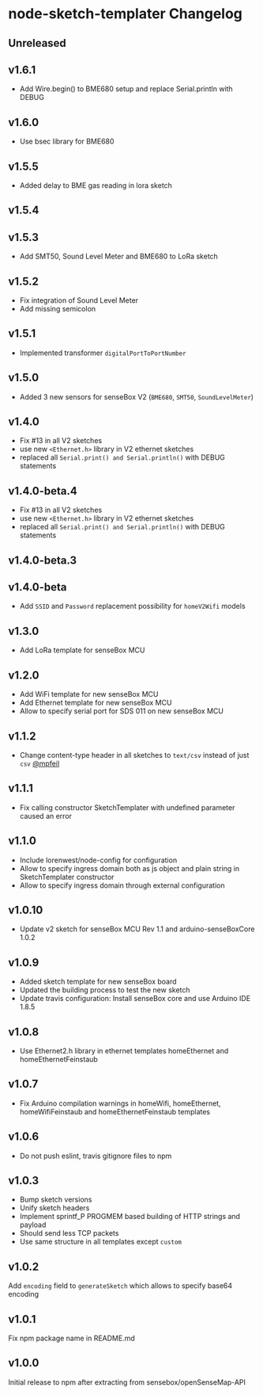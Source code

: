 # node-sketch-templater Changelog

## Unreleased

## v1.6.1
- Add Wire.begin() to BME680 setup and replace Serial.println with DEBUG

## v1.6.0
- Use bsec library for BME680

## v1.5.5
- Added delay to BME gas reading in lora sketch

## v1.5.4

## v1.5.3
- Add SMT50, Sound Level Meter and BME680 to LoRa sketch

## v1.5.2
- Fix integration of Sound Level Meter
- Add missing semicolon

## v1.5.1
- Implemented transformer `digitalPortToPortNumber`

## v1.5.0
- Added 3 new sensors for senseBox V2 (`BME680`, `SMT50`, `SoundLevelMeter`)

## v1.4.0
- Fix #13 in all V2 sketches
- use new `<Ethernet.h>` library in V2 ethernet sketches
- replaced all `Serial.print() and Serial.println()` with DEBUG statements

## v1.4.0-beta.4
- Fix #13 in all V2 sketches
- use new `<Ethernet.h>` library in V2 ethernet sketches
- replaced all `Serial.print() and Serial.println()` with DEBUG statements

## v1.4.0-beta.3

## v1.4.0-beta
- Add `SSID` and `Password` replacement possibility for `homeV2Wifi` models

## v1.3.0
- Add LoRa template for senseBox MCU

## v1.2.0
- Add WiFi template for new senseBox MCU
- Add Ethernet template for new senseBox MCU
- Allow to specify serial port for SDS 011 on new senseBox MCU

## v1.1.2
- Change content-type header in all sketches to `text/csv` instead of just `csv` [@mpfeil](https://github.com/mpfeil)

## v1.1.1
- Fix calling constructor SketchTemplater with undefined parameter caused an error

## v1.1.0
- Include lorenwest/node-config for configuration
- Allow to specify ingress domain both as js object and plain string in SketchTemplater constructor
- Allow to specify ingress domain through external configuration

## v1.0.10
- Update v2 sketch for senseBox MCU Rev 1.1 and arduino-senseBoxCore 1.0.2

## v1.0.9
- Added sketch template for new senseBox board
- Updated the building process to test the new sketch
- Update travis configuration: Install senseBox core and use Arduino IDE 1.8.5

## v1.0.8
- Use Ethernet2.h library in ethernet templates homeEthernet and homeEthernetFeinstaub

## v1.0.7
- Fix Arduino compilation warnings in homeWifi, homeEthernet, homeWifiFeinstaub and homeEthernetFeinstaub templates

## v1.0.6
- Do not push eslint, travis gitignore files to npm

## v1.0.3
- Bump sketch versions
- Unify sketch headers
- Implement sprintf_P PROGMEM based building of HTTP strings and payload
- Should send less TCP packets
- Use same structure in all templates except `custom`

## v1.0.2
Add `encoding` field to `generateSketch` which allows to specify base64 encoding

## v1.0.1
Fix npm package name in README.md

## v1.0.0
Initial release to npm after extracting from sensebox/openSenseMap-API
